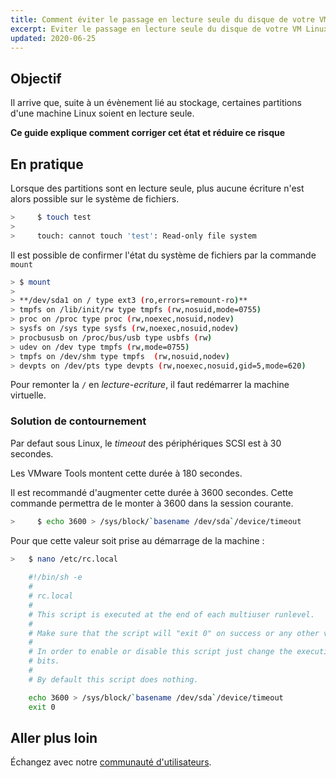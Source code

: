 ```yaml
---
title: Comment éviter le passage en lecture seule du disque de votre VM sous Linux
excerpt: Eviter le passage en lecture seule du disque de votre VM Linux
updated: 2020-06-25
---
```


## Objectif

Il arrive que, suite à un évènement lié au stockage, certaines partitions d'une machine Linux soient en lecture seule.

**Ce guide explique comment corriger cet état et réduire ce risque**

## En pratique

Lorsque des partitions sont en lecture seule, plus aucune écriture n'est alors possible sur le système de fichiers.

```sh
>     $ touch test
>
>     touch: cannot touch 'test': Read-only file system
```

Il est possible de confirmer l'état du système de fichiers par la commande `mount`

```sh
> $ mount
>
> **/dev/sda1 on / type ext3 (ro,errors=remount-ro)**
> tmpfs on /lib/init/rw type tmpfs (rw,nosuid,mode=0755)
> proc on /proc type proc (rw,noexec,nosuid,nodev)
> sysfs on /sys type sysfs (rw,noexec,nosuid,nodev)
> procbususb on /proc/bus/usb type usbfs (rw)
> udev on /dev type tmpfs (rw,mode=0755)
> tmpfs on /dev/shm type tmpfs  (rw,nosuid,nodev)
> devpts on /dev/pts type devpts (rw,noexec,nosuid,gid=5,mode=620)
```

Pour remonter la `/` en *lecture-ecriture*, il faut redémarrer la machine virtuelle.

### Solution de contournement

Par defaut sous Linux, le *timeout* des périphériques SCSI est à 30 secondes.

Les VMware Tools montent cette durée à 180 secondes.

Il est recommandé d'augmenter cette durée à 3600 secondes. Cette commande permettra de le monter à 3600 dans la session courante.

```sh
>     $ echo 3600 > /sys/block/`basename /dev/sda`/device/timeout
```

Pour que cette valeur soit prise au démarrage de la machine :

```sh
>   $ nano /etc/rc.local 
	
	#!/bin/sh -e
	#
	# rc.local
	#
	# This script is executed at the end of each multiuser runlevel.
	#
	# Make sure that the script will "exit 0" on success or any other value on error.
	#
	# In order to enable or disable this script just change the execution
	# bits.
	#
	# By default this script does nothing.

	echo 3600 > /sys/block/`basename /dev/sda`/device/timeout
	exit 0
```

## Aller plus loin

Échangez avec notre [communauté d'utilisateurs](/links/community).
